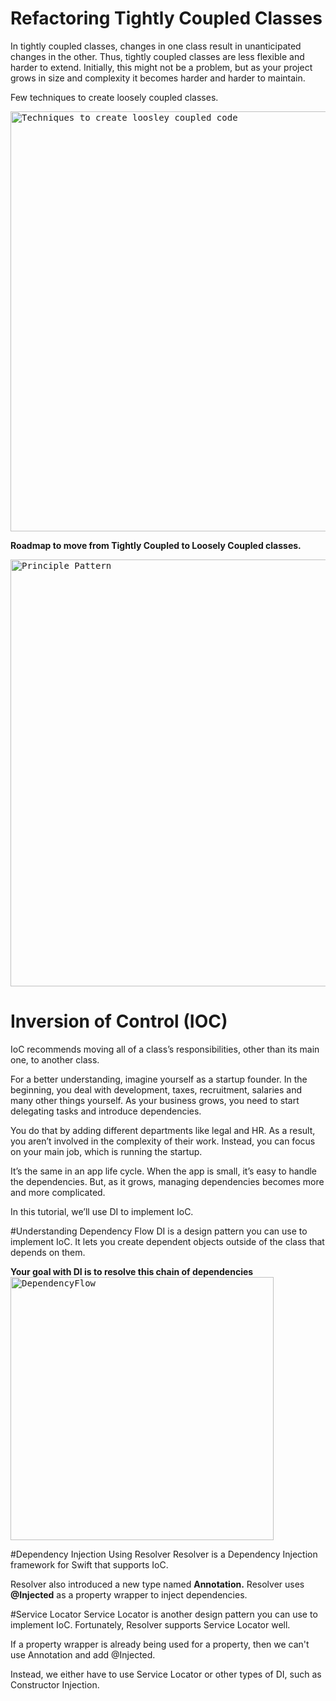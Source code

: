 # Refactoring Tightly Coupled Classes
In tightly coupled classes, changes in one class result in unanticipated changes in the other. Thus, tightly coupled classes are less flexible and harder to extend. Initially, this might not be a problem, but as your project grows in size and complexity it becomes harder and harder to maintain.

Few techniques to create loosely coupled classes. 

<kbd>
<img width="672" alt="Techniques to create loosley coupled code" src="https://user-images.githubusercontent.com/4839453/209520342-2d0f6a76-9d40-4e4d-9e24-4f379ee3a90e.png">
</kbd>

**Roadmap to move from Tightly Coupled to Loosely Coupled classes.**


<kbd>
<img width="683" alt="Principle Pattern" src="https://user-images.githubusercontent.com/4839453/209520330-fdbd7049-7e25-436f-aa54-011c5af5f33d.png">
</kbd>

# Inversion of Control (IOC)
IoC recommends moving all of a class’s responsibilities, other than its main one, to another class.

For a better understanding, imagine yourself as a startup founder. In the beginning, you deal with development, taxes, recruitment, salaries and many other things yourself. As your business grows, you need to start delegating tasks and introduce dependencies.

You do that by adding different departments like legal and HR. As a result, you aren’t involved in the complexity of their work. Instead, you can focus on your main job, which is running the startup.

It’s the same in an app life cycle. When the app is small, it’s easy to handle the dependencies. But, as it grows, managing dependencies becomes more and more complicated.


In this tutorial, we’ll use DI to implement IoC.

#Understanding Dependency Flow
DI is a design pattern you can use to implement IoC. It lets you create dependent objects outside of the class that depends on them.

**Your goal with DI is to resolve this chain of dependencies**
<kbd>
<img width="421" alt="DependencyFlow" src="https://user-images.githubusercontent.com/4839453/209520315-8328a1ae-9216-401d-b336-6711529f16a7.png">
</kbd>

#Dependency Injection Using Resolver
Resolver is a Dependency Injection framework for Swift that supports IoC.

Resolver also introduced a new type named **Annotation.**
Resolver uses **@Injected** as a property wrapper to inject dependencies.

#Service Locator
Service Locator is another design pattern you can use to implement IoC. Fortunately, Resolver supports Service Locator well.

If a property wrapper is already being used for a property, then we can't use Annotation and add @Injected.
   
   Instead, we either have to use Service Locator or other types of DI, such as Constructor Injection.
